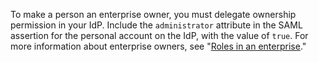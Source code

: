 To make a person an enterprise owner, you must delegate ownership permission in your IdP. Include the `administrator` attribute in the SAML assertion for the personal account on the IdP, with the value of `true`. For more information about enterprise owners, see "[Roles in an enterprise](/admin/user-management/managing-users-in-your-enterprise/roles-in-an-enterprise)."
